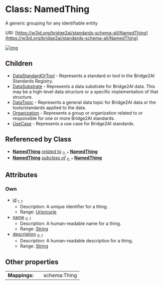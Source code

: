 
# Class: NamedThing


A generic grouping for any identifiable entity

URI: [https://w3id.org/bridge2ai/standards-schema-all/NamedThing](https://w3id.org/bridge2ai/standards-schema-all/NamedThing)


[![img](https://yuml.me/diagram/nofunky;dir:TB/class/[UseCase],[Organization],[NamedThing&#124;id:uriorcurie;name:string%20%3F;description:string%20%3F]^-[UseCase],[NamedThing]^-[Organization],[NamedThing]^-[DataTopic],[NamedThing]^-[DataSubstrate],[NamedThing]^-[DataStandardOrTool],[DataTopic],[DataSubstrate],[DataStandardOrTool])](https://yuml.me/diagram/nofunky;dir:TB/class/[UseCase],[Organization],[NamedThing&#124;id:uriorcurie;name:string%20%3F;description:string%20%3F]^-[UseCase],[NamedThing]^-[Organization],[NamedThing]^-[DataTopic],[NamedThing]^-[DataSubstrate],[NamedThing]^-[DataStandardOrTool],[DataTopic],[DataSubstrate],[DataStandardOrTool])

## Children

 * [DataStandardOrTool](DataStandardOrTool.md) - Represents a standard or tool in the Bridge2AI Standards Registry.
 * [DataSubstrate](DataSubstrate.md) - Represents a data substrate for Bridge2AI data. This may be a high-level data structure or a specific implementation of that structure.
 * [DataTopic](DataTopic.md) - Represents a general data topic for Bridge2AI data or the tools/standards applied to the data.
 * [Organization](Organization.md) - Represents a group or organization related to or responsible for one or more Bridge2AI standards.
 * [UseCase](UseCase.md) - Represents a use case for Bridge2AI standards.

## Referenced by Class

 *  **[NamedThing](NamedThing.md)** *[related to](related_to.md)*  <sub>0..\*</sub>  **[NamedThing](NamedThing.md)**
 *  **[NamedThing](NamedThing.md)** *[subclass of](subclass_of.md)*  <sub>0..\*</sub>  **[NamedThing](NamedThing.md)**

## Attributes


### Own

 * [id](id.md)  <sub>1..1</sub>
     * Description: A unique identifier for a thing.
     * Range: [Uriorcurie](types/Uriorcurie.md)
 * [name](name.md)  <sub>0..1</sub>
     * Description: A human-readable name for a thing.
     * Range: [String](types/String.md)
 * [description](description.md)  <sub>0..1</sub>
     * Description: A human-readable description for a thing.
     * Range: [String](types/String.md)

## Other properties

|  |  |  |
| --- | --- | --- |
| **Mappings:** | | schema:Thing |

